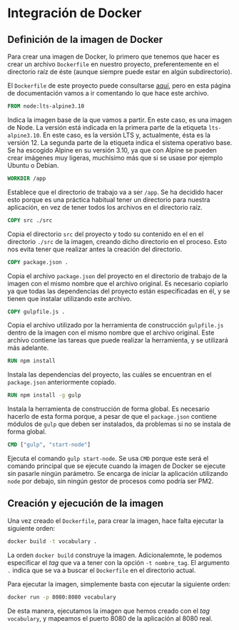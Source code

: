 # Integración de Docker

## Definición de la imagen de Docker

Para crear una imagen de Docker, lo primero que tenemos que hacer es crear
un archivo `Dockerfile` en nuestro proyecto, preferentemente en el directorio
raíz de éste (aunque siempre puede estar en algún subdirectorio).

El `Dockerfile` de este proyecto puede consultarse [aquí](https://github.com/Vol0kin/Vocabulary/blob/master/Dockerfile),
pero en esta página de documentación vamos a ir comentando lo que hace este archivo.

```Dockerfile
FROM node:lts-alpine3.10
```

Indica la imagen base de la que vamos a partir. En este caso, es una imagen
de Node. La versión está indicada en la primera parte de la etiqueta `lts-alpine3.10`.
En este caso, es la versión LTS y, actualmente, ésta es la versión 12. La segunda parte
de la etiqueta indica el sistema operativo base. Se ha escogido Alpine en su versión 3.10,
ya que con Alpine se pueden crear imágenes muy ligeras, muchísimo más que si se
usase por ejemplo Ubuntu o Debian.

```Dockerfile
WORKDIR /app
```

Establece que el directorio de trabajo va a ser `/app`. Se ha decidido hacer esto porque
es una práctica habitual tener un directorio para nuestra aplicación, en vez de tener
todos los archivos en el directorio raíz.

```Dockerfile
COPY src ./src
```

Copia el directorio `src` del proyecto y todo su contenido en el en el directorio `./src` de la imagen,
creando dicho directorio en el proceso. Esto nos evita tener que realizar antes la creación
del directorio.

```Dockerfile
COPY package.json .
```

Copia el archivo `package.json` del proyecto en el directorio de trabajo de la imagen
con el mismo nombre que el archivo original. Es necesario copiarlo ya que todas
las dependencias del proyecto están especificadas en él, y se tienen que instalar
utilizando este archivo.

```Dockerfile
COPY gulpfile.js .
```

Copia el archivo utilizado por la herramienta de construcción `gulpfile.js` dentro de
la imagen con el mismo nombre que el archivo original. Este archivo contiene las tareas
que puede realizar la herramienta, y se utilizará más adelante.

```Dockerfile
RUN npm install
```

Instala las dependencias del proyecto, las cuáles se encuentran en el `package.json`
anteriormente copiado.

```Dockerfile
RUN npm install -g gulp
```

Instala la herramienta de construcción de forma global. Es necesario hacerlo de esta forma
porque, a pesar de que el `package.json` contiene módulos de `gulp` que deben ser instalados,
da problemas si no se instala de forma global.

```Dockerfile
CMD ["gulp", "start-node"]
```

Ejecuta el comando `gulp start-node`. Se usa `CMD` porque este será el comando principal
que se ejecute cuando la imagen de Docker se ejecute sin pasarle ningún parámetro. Se
encarga de iniciar la aplicación utilizando `node` por debajo, sin ningún gestor
de procesos como podría ser PM2.

## Creación y ejecución de la imagen

Una vez creado el `Dockerfile`, para crear la imagen, hace falta ejecutar la siguiente
orden:

```sh
docker build -t vocabulary .
```

La orden `docker build` construye la imagen. Adicionalemnte, le podemos especificar
el *tag* que va a tener con la opción `-t nombre_tag`. El argumento `.` indica
que se va a buscar el `Dockerfile` en el directorio actual.

Para ejecutar la imagen, simplemente basta con ejecutar la siguiente orden:

```sh
docker run -p 8080:8080 vocabulary
```


De esta manera, ejecutamos la imagen que hemos creado con el *tag* `vocabulary`,
y mapeamos el puerto 8080 de la aplicación al 8080 real.
